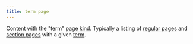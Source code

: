 ```yaml
---
title: term page
---
```


Content with the "term" [page kind](g). Typically a listing of [regular pages](g) and [section pages](g) with a given [term](g).
